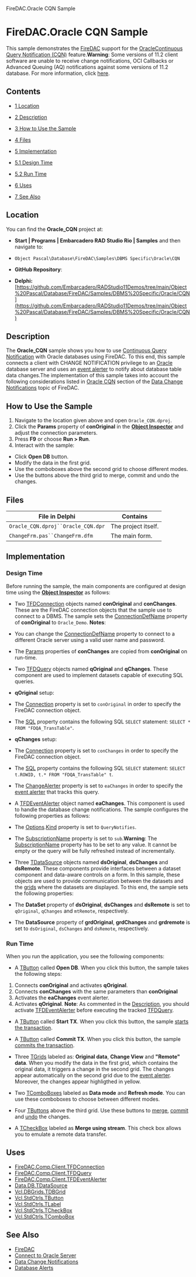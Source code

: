 FireDAC.Oracle CQN Sample[]()
# FireDAC.Oracle CQN Sample 


This sample demonstrates the [FireDAC](http://docwiki.embarcadero.com/RADStudio/en/FireDAC) support for the [Oracle](http://docwiki.embarcadero.com/RADStudio/en/Connect_to_Oracle_Server_(FireDAC))[Continuous Query Notification (CQN)](http://docs.oracle.com/cd/B28359_01/appdev.111/b28395/oci10new.htm#CJGHFEDD) feature.**Warning**: Some versions of 11.2 client software are unable to receive change notifications, OCI Callbacks or Advanced Queuing (AQ) notifications against some versions of 11.2 database. For more information, click [here](https://support.oracle.com/epmos/faces/DocumentDisplay?id=1310859.1). 
## Contents



* [1 Location](#Location)
* [2 Description](#Description)
* [3 How to Use the Sample](#How_to_Use_the_Sample)
* [4 Files](#Files)
* [5 Implementation](#Implementation)

* [5.1 Design Time](#Design_Time)
* [5.2 Run Time](#Run_Time)

* [6 Uses](#Uses)
* [7 See Also](#See_Also)


## Location 

You can find the **Oracle_CQN** project at:
* **Start | Programs | Embarcadero RAD Studio Rio | Samples** and then navigate to:

* `Object Pascal\Database\FireDAC\Samples\DBMS Specific\Oracle\CQN`

* **GitHub Repository**:

* **Delphi:**[https://github.com/Embarcadero/RADStudio11Demos/tree/main/Object%20Pascal/Database/FireDAC/Samples/DBMS%20Specific/Oracle/CQN](https://github.com/Embarcadero/RADStudio11Demos/tree/main/Object%20Pascal/Database/FireDAC/Samples/DBMS%20Specific/Oracle/CQN)

## Description 

The **Oracle_CQN** sample shows you how to use [Continuous Query Notification](http://docs.oracle.com/cd/B28359_01/appdev.111/b28395/oci10new.htm#CJGHFEDD) with Oracle databases using FireDAC. To this end, this sample connects a client with CHANGE NOTIFICATION privilege to an [Oracle](http://docwiki.embarcadero.com/RADStudio/en/Connect_to_Oracle_Server_(FireDAC)) database server and uses an [event alerter](http://docwiki.embarcadero.com/Libraries/en/FireDAC.Comp.Client.TFDEventAlerter) to notify about database table data changes.The implementation of this sample takes into account the following considerations listed in [Oracle CQN](http://docwiki.embarcadero.com/RADStudio/en/Data_Change_Notifications_(FireDAC)#Oracle_CQN) section of the [Data Change Notifications](http://docwiki.embarcadero.com/RADStudio/en/Data_Change_Notifications_(FireDAC)) topic of FireDAC.

## How to Use the Sample 


1.  Navigate to the location given above and open `Oracle_CQN.dproj`.
2.  Click the **Params** property of **conOriginal** in the **[Object Inspector](http://docwiki.embarcadero.com/RADStudio/en/Object_Inspector)** and adjust the connection parameters.
3.  Press **F9** or choose **Run > Run**.
4.  Interact with the sample:

*  Click **Open DB** button.
*  Modify the data in the first grid.
*  Use the comboboxes above the second grid to choose different modes.
*  Use the buttons above the third grid to merge, commit and undo the changes.

## Files 



| File in Delphi                     | Contains            |
| ---------------------------------- | ------------------- |
| `Oracle_CQN.dproj``Oracle_CQN.dpr` | The project itself. |
| `ChangeFrm.pas``ChangeFrm.dfm`     | The main form.      |


## Implementation 


### Design Time 

Before running the sample, the main components are configured at design time using the **[Object Inspector](http://docwiki.embarcadero.com/RADStudio/en/Object_Inspector)** as follows:
*  Two [TFDConnection](http://docwiki.embarcadero.com/Libraries/en/FireDAC.Comp.Client.TFDConnection) objects named **conOriginal** and **conChanges**. These are the FireDAC connection objects that the sample use to connect to a DBMS. The sample sets the [ConnectionDefName](http://docwiki.embarcadero.com/Libraries/en/FireDAC.Comp.Client.TFDCustomConnection.ConnectionDefName) property of **conOriginal** to `Oracle_Demo`.
**Notes**:
*  You can change the [ConnectionDefName](http://docwiki.embarcadero.com/Libraries/en/FireDAC.Comp.Client.TFDCustomConnection.ConnectionDefName) property to connect to a different Oracle server using a valid user name and password.
*  The [Params](http://docwiki.embarcadero.com/Libraries/en/FireDAC.Comp.Client.TFDConnection.Params) properties of **conChanges** are copied from **conOriginal** on run-time.

*  Two [TFDQuery](http://docwiki.embarcadero.com/Libraries/en/FireDAC.Comp.Client.TFDQuery) objects named **qOriginal** and **qChanges**. These component are used to implement datasets capable of executing SQL queries.

* **qOriginal** setup:

*  The [Connection](http://docwiki.embarcadero.com/Libraries/en/FireDAC.Comp.Client.TFDRdbmsDataSet.Connection) property is set to `conOriginal` in order to specify the FireDAC connection object.
*  The [SQL](http://docwiki.embarcadero.com/Libraries/en/FireDAC.Comp.Client.TFDQuery.SQL) property contains the following SQL `SELECT` statement: `SELECT * FROM "FDQA_TransTable"`.

* **qChanges** setup:

*  The [Connection](http://docwiki.embarcadero.com/Libraries/en/FireDAC.Comp.Client.TFDRdbmsDataSet.Connection) property is set to `conChanges` in order to specify the FireDAC connection object.
*  The [SQL](http://docwiki.embarcadero.com/Libraries/en/FireDAC.Comp.Client.TFDQuery.SQL) property contains the following SQL `SELECT` statement: `SELECT t.ROWID, t.* FROM "FDQA_TransTable" t`.
*  The [ChangeAlerter](http://docwiki.embarcadero.com/Libraries/en/FireDAC.Comp.Client.TFDQuery.ChangeAlerter) property is set to `eaChanges` in order to specify the [event alerter](http://docwiki.embarcadero.com/Libraries/en/FireDAC.Comp.Client.TFDEventAlerter) that tracks this query.

*  A [TFDEventAlerter](http://docwiki.embarcadero.com/Libraries/en/FireDAC.Comp.Client.TFDEventAlerter) object named **eaChanges**. This component is used to handle the database change notifications. The sample configures the following properties as follows:

*  The [Options](http://docwiki.embarcadero.com/Libraries/en/FireDAC.Comp.Client.TFDEventAlerter.Options).[Kind](http://docwiki.embarcadero.com/Libraries/en/FireDAC.Stan.Option.TFDEventAlerterOptions.Kind) property is set to `QueryNotifies`.
*  The [SubscriptionName](http://docwiki.embarcadero.com/Libraries/en/FireDAC.Comp.Client.TFDEventAlerter.SubscriptionName) property is set to `sub`.**Warning**: The [SubscriptionName](http://docwiki.embarcadero.com/Libraries/en/FireDAC.Comp.Client.TFDEventAlerter.SubscriptionName) property has to be set to any value. It cannot be empty or the query will be fully refreshed instead of incrementally.

*  Three [TDataSource](http://docwiki.embarcadero.com/Libraries/en/Data.DB.TDataSource) objects named **dsOriginal**, **dsChanges** and **dsRemote**. These components provide interfaces between a dataset component and data-aware controls on a form. In this sample, these objects are used to provide communication between the datasets and the [grids](http://docwiki.embarcadero.com/Libraries/en/Vcl.DBGrids.TDBGrid) where the datasets are displayed. To this end, the sample sets the following properties:

*  The **DataSet** property of **dsOriginal**, **dsChanges** and **dsRemote** is set to `qOriginal`, `qChanges` and `mtRemote`, respectively.
*  The **DataSource** property of **grdOriginal**, **grdChanges** and **grdremote** is set to `dsOriginal`, `dsChanges` and `dsRemote`, respectively.

### Run Time 

When you run the application, you see the following components:
*  A [TButton](http://docwiki.embarcadero.com/Libraries/en/Vcl.StdCtrls.TButton) called **Open DB**. When you click this button, the sample takes the following steps:

1.  Connects **conOriginal** and activates **qOriginal**.
2.  Connects **conChanges** with the same parameters than **conOriginal**
3.  Activates the **eaChanges** event alerter.
4.  Activates **qOriginal**. **Note**: As commented in the [Description](#Description), you should activate [TFDEventAlerter](http://docwiki.embarcadero.com/Libraries/en/FireDAC.Comp.Client.TFDEventAlerter) before executing the tracked [TFDQuery](http://docwiki.embarcadero.com/Libraries/en/FireDAC.Comp.Client.TFDQuery).

*  A [TButton](http://docwiki.embarcadero.com/Libraries/en/Vcl.StdCtrls.TButton) called **Start TX**. When you click this button, the sample [starts the transaction](http://docwiki.embarcadero.com/Libraries/en/FireDAC.Comp.Client.TFDCustomConnection.StartTransaction).

*  A [TButton](http://docwiki.embarcadero.com/Libraries/en/Vcl.StdCtrls.TButton) called **Commit TX**. When you click this button, the sample [commits the transaction](http://docwiki.embarcadero.com/Libraries/en/FireDAC.Comp.Client.TFDCustomConnection.Commit).

*  Three [TGrids](http://docwiki.embarcadero.com/Libraries/en/Vcl.DBGrids.TDBGrid) labeled as: **Original data**, **Change View** and **"Remote" data**. When you modify the data in the first grid, which contains the original data, it triggers a change in the second grid. The changes appear automatically on the second grid due to the [event alerter](http://docwiki.embarcadero.com/Libraries/en/FireDAC.Comp.Client.TFDEventAlerter). Moreover, the changes appear highligthed in yellow.

*  Two [TComboBoxes](http://docwiki.embarcadero.com/Libraries/en/Vcl.StdCtrls.TComboBox) labeled as **Data mode** and **Refresh mode**. You can use these comboboxes to choose between different modes.

*  Four [TButtons](http://docwiki.embarcadero.com/Libraries/en/Vcl.StdCtrls.TButton) above the third grid. Use these buttons to [merge](http://docwiki.embarcadero.com/Libraries/en/FireDAC.Comp.DataSet.TFDDataSet.MergeDataSet), [commit](http://docwiki.embarcadero.com/Libraries/en/FireDAC.Comp.DataSet.TFDDataSet.CommitUpdates) and [undo](http://docwiki.embarcadero.com/Libraries/en/FireDAC.Comp.DataSet.TFDDataSet.UndoLastChange) the changes.

*  A [TCheckBox](http://docwiki.embarcadero.com/Libraries/en/Vcl.StdCtrls.TCheckBox) labeled as **Merge using stream**. This check box allows you to emulate a remote data transfer.

## Uses 


* [FireDAC.Comp.Client.TFDConnection](http://docwiki.embarcadero.com/Libraries/en/FireDAC.Comp.Client.TFDConnection)
* [FireDAC.Comp.Client.TFDQuery](http://docwiki.embarcadero.com/Libraries/en/FireDAC.Comp.Client.TFDQuery)
* [FireDAC.Comp.Client.TFDEventAlerter](http://docwiki.embarcadero.com/Libraries/en/FireDAC.Comp.Client.TFDEventAlerter)
* [Data.DB.TDataSource](http://docwiki.embarcadero.com/Libraries/en/Data.DB.TDataSource)
* [Vcl.DBGrids.TDBGrid](http://docwiki.embarcadero.com/Libraries/en/Vcl.DBGrids.TDBGrid)
* [Vcl.StdCtrls.TButton](http://docwiki.embarcadero.com/Libraries/en/Vcl.StdCtrls.TButton)
* [Vcl.StdCtrls.TLabel](http://docwiki.embarcadero.com/Libraries/en/Vcl.StdCtrls.TLabel)
* [Vcl.StdCtrls.TCheckBox](http://docwiki.embarcadero.com/Libraries/en/Vcl.StdCtrls.TCheckBox)
* [Vcl.StdCtrls.TComboBox](http://docwiki.embarcadero.com/Libraries/en/Vcl.StdCtrls.TComboBox)

## See Also 


* [FireDAC](http://docwiki.embarcadero.com/RADStudio/en/FireDAC)
* [Connect to Oracle Server](http://docwiki.embarcadero.com/RADStudio/en/Connect_to_Oracle_Server_(FireDAC))
* [Data Change Notifications](http://docwiki.embarcadero.com/RADStudio/en/Data_Change_Notifications_(FireDAC))
* [Database Alerts](http://docwiki.embarcadero.com/RADStudio/en/Database_Alerts_(FireDAC))





